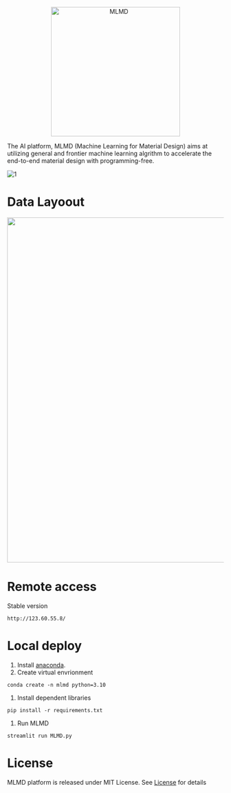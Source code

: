 <p align="center">
  <img src="https://user-images.githubusercontent.com/61132191/231174459-96d33cdf-9f6f-4296-ba9f-31d11056ef12.jpg?raw=true" width="300px"  alt="MLMD"/>
</div>
</p>

The AI platform, MLMD (Machine Learning for Material Design) aims at utilizing general and frontier machine learning algrithm to accelerate the end-to-end material design with programming-free.

![1](https://github.com/Jiaxuan-Ma/MLMD/assets/61132191/98992016-e211-442a-aaec-2efc9ac8dc0f)


# Data Layoout


<img src="https://github.com/Jiaxuan-Ma/MLMD/assets/61132191/fa138ee2-b1a6-494d-a5de-741d1a54af14" width="800px">


# Remote access

Stable version
```
http://123.60.55.8/
```
# Local deploy

1. Install [anaconda](https://www.anaconda.com/). 
2. Create virtual envrionment
```
conda create -n mlmd python=3.10
```
1. Install dependent libraries
```
pip install -r requirements.txt
```
1. Run MLMD 
```
streamlit run MLMD.py
```

# License
MLMD platform is released under MIT License. See [License](https://github.com/Jiaxuan-Ma/Machine-Learning-for-Material-Design/blob/main/LICENSE) for details
